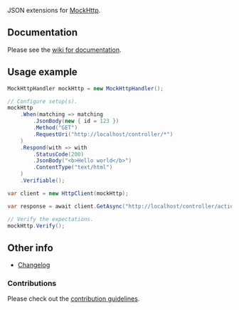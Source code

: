 JSON extensions for [MockHttp](https://github.com/skwasjer/MockHttp).

## Documentation

Please see the [wiki for documentation](https://github.com/skwasjer/MockHttp/wiki).

## Usage example ###

```csharp
MockHttpHandler mockHttp = new MockHttpHandler();

// Configure setup(s).
mockHttp
    .When(matching => matching
        .JsonBody(new { id = 123 })
        .Method("GET")
        .RequestUri("http://localhost/controller/*")
    )
    .Respond(with => with
        .StatusCode(200)
        .JsonBody("<b>Hello world</b>")
        .ContentType("text/html")
    )
    .Verifiable();

var client = new HttpClient(mockHttp);

var response = await client.GetAsync("http://localhost/controller/action?test=1");

// Verify the expectations.
mockHttp.Verify();
```

## Other info

- [Changelog](https://github.com/skwasjer/MockHttp/blob/main/CHANGELOG.md)

### Contributions

Please check out the [contribution guidelines](https://github.com/skwasjer/MockHttp/blob/main/CONTRIBUTING.md).
